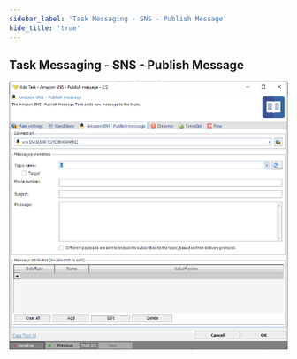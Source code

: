 ```yaml
---
sidebar_label: 'Task Messaging - SNS - Publish Message'
hide_title: 'true'
---
```


## Task Messaging - SNS - Publish Message

![](../../../../../static/img/snspublishmessage.png)

